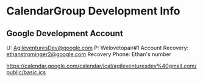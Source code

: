 # CalendarGroup Development Info

## Google Development Account

U: AgileventuresDev@google.com
P: Welovetopair#1
Account Recovery: ethanstrominger2@google.com
Recovery Phone: Ethan's number

https://calendar.google.com/calendar/ical/agileventuresdev%40gmail.com/public/basic.ics
